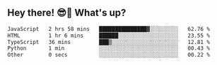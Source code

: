 ## Hey there! 😎👋 What's up?

<!--START_SECTION:waka-->

```txt
JavaScript   2 hrs 58 mins   ███████████████▓░░░░░░░░░   62.76 %
HTML         1 hr 6 mins     ██████░░░░░░░░░░░░░░░░░░░   23.55 %
TypeScript   36 mins         ███▒░░░░░░░░░░░░░░░░░░░░░   12.81 %
Python       1 min           ░░░░░░░░░░░░░░░░░░░░░░░░░   00.43 %
Other        0 secs          ░░░░░░░░░░░░░░░░░░░░░░░░░   00.22 %
```

<!--END_SECTION:waka-->
